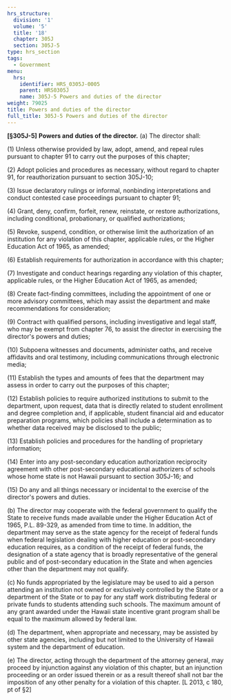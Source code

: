 ```yaml
---
hrs_structure:
  division: '1'
  volume: '5'
  title: '18'
  chapter: 305J
  section: 305J-5
type: hrs_section
tags:
  - Government
menu:
  hrs:
    identifier: HRS_0305J-0005
    parent: HRS0305J
    name: 305J-5 Powers and duties of the director
weight: 79025
title: Powers and duties of the director
full_title: 305J-5 Powers and duties of the director
---
```

**[§305J-5]** **Powers and** **duties of the director.** (a) The director shall:

(1) Unless otherwise provided by law, adopt, amend, and repeal rules pursuant to chapter 91 to carry out the purposes of this chapter;

(2) Adopt policies and procedures as necessary, without regard to chapter 91, for reauthorization pursuant to section 305J-10;

(3) Issue declaratory rulings or informal, nonbinding interpretations and conduct contested case proceedings pursuant to chapter 91;

(4) Grant, deny, confirm, forfeit, renew, reinstate, or restore authorizations, including conditional, probationary, or qualified authorizations;

(5) Revoke, suspend, condition, or otherwise limit the authorization of an institution for any violation of this chapter, applicable rules, or the Higher Education Act of 1965, as amended;

(6) Establish requirements for authorization in accordance with this chapter;

(7) Investigate and conduct hearings regarding any violation of this chapter, applicable rules, or the Higher Education Act of 1965, as amended;

(8) Create fact-finding committees, including the appointment of one or more advisory committees, which may assist the department and make recommendations for consideration;

(9) Contract with qualified persons, including investigative and legal staff, who may be exempt from chapter 76, to assist the director in exercising the director's powers and duties;

(10) Subpoena witnesses and documents, administer oaths, and receive affidavits and oral testimony, including communications through electronic media;

(11) Establish the types and amounts of fees that the department may assess in order to carry out the purposes of this chapter;

(12) Establish policies to require authorized institutions to submit to the department, upon request, data that is directly related to student enrollment and degree completion and, if applicable, student financial aid and educator preparation programs, which policies shall include a determination as to whether data received may be disclosed to the public;

(13) Establish policies and procedures for the handling of proprietary information;

(14) Enter into any post-secondary education authorization reciprocity agreement with other post-secondary educational authorizers of schools whose home state is not Hawaii pursuant to section 305J-16; and

(15) Do any and all things necessary or incidental to the exercise of the director's powers and duties.

(b) The director may cooperate with the federal government to qualify the State to receive funds made available under the Higher Education Act of 1965, P.L. 89-329, as amended from time to time. In addition, the department may serve as the state agency for the receipt of federal funds when federal legislation dealing with higher education or post-secondary education requires, as a condition of the receipt of federal funds, the designation of a state agency that is broadly representative of the general public and of post-secondary education in the State and when agencies other than the department may not qualify.

(c) No funds appropriated by the legislature may be used to aid a person attending an institution not owned or exclusively controlled by the State or a department of the State or to pay for any staff work distributing federal or private funds to students attending such schools. The maximum amount of any grant awarded under the Hawaii state incentive grant program shall be equal to the maximum allowed by federal law.

(d) The department, when appropriate and necessary, may be assisted by other state agencies, including but not limited to the University of Hawaii system and the department of education.

(e) The director, acting through the department of the attorney general, may proceed by injunction against any violation of this chapter, but an injunction proceeding or an order issued therein or as a result thereof shall not bar the imposition of any other penalty for a violation of this chapter. [L 2013, c 180, pt of §2]